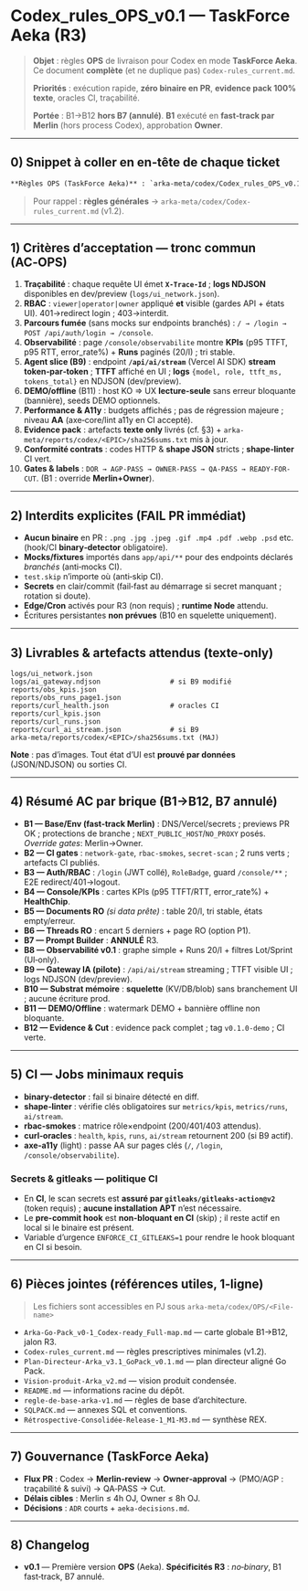 # Codex\_rules\_OPS\_v0.1 — TaskForce Aeka (R3)

> **Objet** : règles **OPS** de livraison pour Codex en mode **TaskForce Aeka**. Ce document **complète** (et ne duplique pas) `Codex-rules_current.md`.
>
> **Priorités** : exécution rapide, **zéro binaire en PR**, **evidence pack 100% texte**, oracles CI, traçabilité.
>
> **Portée** : B1→B12 **hors B7 (annulé)**. **B1** exécuté en **fast‑track par Merlin** (hors process Codex), approbation **Owner**.

---

## 0) Snippet à coller en en‑tête de chaque ticket

```md
**Règles OPS (TaskForce Aeka)** : `arka-meta/codex/Codex_rules_OPS_v0.1.md` — exécution rapide, **texte‑only**, oracles CI requis.
```

> Pour rappel : **règles générales** → `arka-meta/codex/Codex-rules_current.md` (v1.2).

---

## 1) Critères d’acceptation — tronc commun (AC‑OPS)

1. **Traçabilité** : chaque requête UI émet **`X-Trace-Id`** ; **logs NDJSON** disponibles en dev/preview (`logs/ui_network.json`).
2. **RBAC** : `viewer|operator|owner` appliqué **et** visible (gardes API + états UI). 401→redirect login ; 403→interdit.
3. **Parcours fumée** (sans mocks sur endpoints branchés) : `/ → /login → POST /api/auth/login → /console`.
4. **Observabilité** : page `/console/observabilite` montre **KPIs** (p95 TTFT, p95 RTT, error\_rate%) + **Runs** paginés (20/l) ; tri stable.
5. **Agent slice (B9)** : endpoint **`/api/ai/stream`** (Vercel AI SDK) **stream token‑par‑token** ; **TTFT** affiché en UI ; **logs** `{model, role, ttft_ms, tokens_total}` en NDJSON (dev/preview).
6. **DEMO/offline** (B11) : host KO ⇒ UX **lecture‑seule** sans erreur bloquante (bannière), seeds DEMO optionnels.
7. **Performance & A11y** : budgets affichés ; pas de régression majeure ; niveau **AA** (axe‑core/lint a11y en CI accep­té).
8. **Evidence pack** : artefacts **texte only** livrés (cf. §3) + `arka-meta/reports/codex/<EPIC>/sha256sums.txt` mis à jour.
9. **Conformité contrats** : codes HTTP & **shape JSON** stricts ; **shape‑linter** CI vert.
10. **Gates & labels** : `DOR → AGP-PASS → OWNER-PASS → QA-PASS → READY-FOR-CUT`. (B1 : override **Merlin+Owner**).

---

## 2) Interdits explicites (FAIL PR immédiat)

* **Aucun binaire** en PR : `.png .jpg .jpeg .gif .mp4 .pdf .webp .psd` etc. (hook/CI **binary‑detector** obligatoire).
* **Mocks/fixtures** importés dans `app/api/**` pour des endpoints déclarés *branchés* (anti‑mocks CI).
* `test.skip` n’importe où (anti‑skip CI).
* **Secrets** en clair/commit (fail‑fast au démarrage si secret manquant ; rotation si doute).
* **Edge/Cron** activés pour R3 (non requis) ; **runtime Node** attendu.
* Écritures persistantes **non prévues** (B10 en squelette uniquement).

---

## 3) Livrables & artefacts attendus (texte‑only)

```
logs/ui_network.json
logs/ai_gateway.ndjson                 # si B9 modifié
reports/obs_kpis.json
reports/obs_runs_page1.json
reports/curl_health.json               # oracles CI
reports/curl_kpis.json
reports/curl_runs.json
reports/curl_ai_stream.json            # si B9
arka-meta/reports/codex/<EPIC>/sha256sums.txt (MAJ)
```

**Note** : pas d’images. Tout état d’UI est **prouvé par données** (JSON/NDJSON) ou sorties CI.

---

## 4) Résumé AC par brique (B1→B12, B7 annulé)

* **B1 — Base/Env (fast‑track Merlin)** : DNS/Vercel/secrets ; previews PR OK ; protections de branche ; `NEXT_PUBLIC_HOST`/`NO_PROXY` posés. *Override gates*: Merlin→Owner.
* **B2 — CI gates** : `network-gate`, `rbac-smokes`, `secret-scan` ; 2 runs verts ; artefacts CI publiés.
* **B3 — Auth/RBAC** : `/login` (JWT collé), `RoleBadge`, guard `/console/**` ; E2E redirect/401→logout.
* **B4 — Console/KPIs** : cartes KPIs (p95 TTFT/RTT, error\_rate%) + **HealthChip**.
* **B5 — Documents RO** *(si data prête)* : table 20/l, tri stable, états empty/erreur.
* **B6 — Threads RO** : encart 5 derniers + page RO (option P1).
* **B7 — Prompt Builder** : **ANNULÉ** R3.
* **B8 — Observabilité v0.1** : graphe simple + Runs 20/l + filtres Lot/Sprint (UI‑only).
* **B9 — Gateway IA (pilote)** : `/api/ai/stream` streaming ; TTFT visible UI ; logs NDJSON (dev/preview).
* **B10 — Substrat mémoire** : **squelette** (KV/DB/blob) sans branchement UI ; aucune écriture prod.
* **B11 — DEMO/Offline** : watermark DEMO + bannière offline non bloquante.
* **B12 — Evidence & Cut** : evidence pack complet ; tag `v0.1.0-demo` ; CI verte.

---

## 5) CI — Jobs minimaux requis

* **binary‑detector** : fail si binaire détecté en diff.
* **shape‑linter** : vérifie clés obligatoires sur `metrics/kpis`, `metrics/runs`, `ai/stream`.
* **rbac‑smokes** : matrice rôle×endpoint (200/401/403 attendus).
* **curl‑oracles** : `health`, `kpis`, `runs`, `ai/stream` retournent 200 (si B9 actif).
* **axe‑a11y** (light) : passe AA sur pages clés (`/`, `/login`, `/console/observabilite`).

### Secrets & gitleaks — politique CI
- En **CI**, le scan secrets est **assuré par `gitleaks/gitleaks-action@v2`** (token requis) ; **aucune installation APT** n’est nécessaire.
- Le **pre-commit hook** est **non-bloquant en CI** (skip) ; il reste actif en local si le binaire est présent.
- Variable d’urgence `ENFORCE_CI_GITLEAKS=1` pour rendre le hook bloquant en CI si besoin.

---

## 6) Pièces jointes (références utiles, 1‑ligne)

> Les fichiers sont accessibles en PJ sous `arka-meta/codex/OPS/<File-name>`

* `Arka-Go-Pack_v0-1_Codex-ready_Full-map.md` — carte globale B1→B12, jalon R3.
* `Codex-rules_current.md` — règles prescriptives minimales (v1.2).
* `Plan-Directeur-Arka_v3.1_GoPack_v0.1.md` — plan directeur aligné Go Pack.
* `Vision-produit-Arka_v2.md` — vision produit condensée.
* `README.md` — informations racine du dépôt.
* `regle-de-base-arka-v1.md` — règles de base d’architecture.
* `SQLPACK.md` — annexes SQL et conventions.
* `Rétrospective-Consolidée-Release-1_M1-M3.md` — synthèse REX.

---

## 7) Gouvernance (TaskForce Aeka)

* **Flux PR** : Codex → **Merlin‑review** → **Owner‑approval** → (PMO/AGP : traçabilité & suivi) → QA‑PASS → Cut.
* **Délais cibles** : Merlin ≤ 4h OJ, Owner ≤ 8h OJ.
* **Décisions** : `ADR` courts + `aeka-decisions.md`.

---

## 8) Changelog

* **v0.1** — Première version **OPS** (Aeka). **Spécificités R3** : *no‑binary*, B1 fast‑track, B7 annulé.
